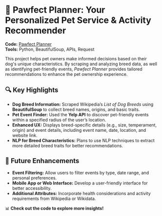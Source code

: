 # 🐾 Pawfect Planner: Your Personalized Pet Service & Activity Recommender  
**Code:** [Pawfect Planner](https://github.com/YuwenAprilYang/Projects/blob/80407a45cfe3ffca2d6ea85b489b26c3ebeb0511/Pawfect%20Planner/Pawfect%20Planner.ipynb)  
**Tools:** Python, BeautifulSoup, APIs, Request

This project helps pet owners make informed decisions based on their dog's unique characteristics. By scraping and analyzing breed data, as well as identifying pet-friendly events, *Pawfect Planner* provides tailored recommendations to enhance the pet ownership experience.  

## 🔍 Key Highlights  
- **Dog Breed Information:** Scraped Wikipedia’s *List of Dog Breeds* using **BeautifulSoup** to collect breed names, origins, and basic traits.  
- **Pet Event Finder:** Used the **Yelp API** to discover pet-friendly events within a specified radius of the user’s location.  
- **Enhanced UX:** Displays breed-specific details (e.g., size, temperament, origin) and event details, including event name, date, location, and website link.  
- **NLP for Breed Characteristics:** Plans to use NLP techniques to extract more detailed breed traits for better recommendations.  

## 🚀 Future Enhancements  
- **Event Filtering:** Allow users to filter events by type, date range, and personal preferences.  
- **Mobile App or Web Interface:** Develop a user-friendly interface for better accessibility.  
- **Additional Attributes:** Incorporate health considerations and activity requirements from Wikipedia or Wikidata.  

📊 **Check out the code to explore more insights!**  

